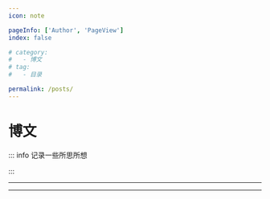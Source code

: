 ```yaml
---
icon: note

pageInfo: ['Author', 'PageView']
index: false

# category:
#   - 博文
# tag:
#   - 目录

permalink: /posts/
---
```


# 博文

::: info 记录一些所思所想

:::

---

<Catalog base='/posts/' />

---
